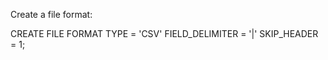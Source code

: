 Create a file format:

  CREATE FILE FORMAT <name>
  TYPE = 'CSV'
  FIELD_DELIMITER = '|'
  SKIP_HEADER = 1;
